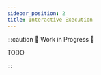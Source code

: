 ```yaml
---
sidebar_position: 2
title: Interactive Execution
---
```


:::caution 🚧 Work in Progress 🚧

TODO

:::
